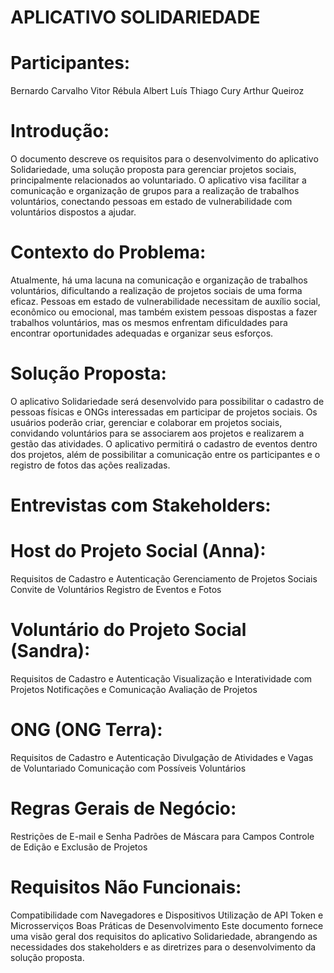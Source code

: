 # APLICATIVO SOLIDARIEDADE


# Participantes:
Bernardo Carvalho
Vitor Rébula
Albert Luís
Thiago Cury
Arthur Queiroz



# Introdução:
O documento descreve os requisitos para o desenvolvimento do aplicativo Solidariedade, uma solução proposta para gerenciar projetos sociais, principalmente 
relacionados ao voluntariado. O aplicativo visa facilitar a comunicação e organização de grupos para a realização de trabalhos voluntários, conectando pessoas
em estado de vulnerabilidade com voluntários dispostos a ajudar.


# Contexto do Problema:
Atualmente, há uma lacuna na comunicação e organização de trabalhos voluntários, dificultando a realização de projetos sociais de uma forma eficaz.
Pessoas em estado de vulnerabilidade necessitam de auxílio social, econômico ou emocional, mas também existem pessoas dispostas a fazer trabalhos voluntários,
mas os mesmos enfrentam dificuldades para encontrar oportunidades adequadas e organizar seus esforços.



# Solução Proposta:
O aplicativo Solidariedade será desenvolvido para possibilitar o cadastro de pessoas físicas e ONGs interessadas em participar de projetos sociais.
Os usuários poderão criar, gerenciar e colaborar em projetos sociais, convidando voluntários para se associarem aos projetos e realizarem a gestão das atividades.
O aplicativo permitirá o cadastro de eventos dentro dos projetos, além de possibilitar a comunicação entre os participantes e o registro de fotos das ações realizadas.



# Entrevistas com Stakeholders:

# Host do Projeto Social (Anna):
Requisitos de Cadastro e Autenticação
Gerenciamento de Projetos Sociais
Convite de Voluntários
Registro de Eventos e Fotos

# Voluntário do Projeto Social (Sandra):
Requisitos de Cadastro e Autenticação
Visualização e Interatividade com Projetos
Notificações e Comunicação
Avaliação de Projetos

# ONG (ONG Terra):
Requisitos de Cadastro e Autenticação
Divulgação de Atividades e Vagas de Voluntariado
Comunicação com Possíveis Voluntários

# Regras Gerais de Negócio:
Restrições de E-mail e Senha
Padrões de Máscara para Campos
Controle de Edição e Exclusão de Projetos

# Requisitos Não Funcionais:
Compatibilidade com Navegadores e Dispositivos
Utilização de API Token e Microsserviços
Boas Práticas de Desenvolvimento
Este documento fornece uma visão geral dos requisitos do aplicativo Solidariedade, abrangendo as necessidades dos stakeholders e as diretrizes para o desenvolvimento da solução proposta.

